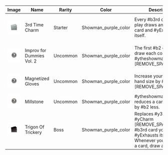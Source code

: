 | Image | Name | Rarity | Color | Description | Flavor |
| ----- | ---- | ------ | ----- | ----------- | ------ |
| ![](relics/theShowman-ThirdTimeCharm.png) | 3rd Time Charm | Starter | Showman_purple_color | Every #b3rd card you play draws an additional card and #yExhausts itself. | 33% of the time, it works, every time. |
| ![](relics/theShowman-ImprovRelic.png) | Improv for Dummies Vol. 2 | Uncommon | Showman_purple_color | The first #b2 cards you draw each combat #ytheshowman:Improvise [REMOVE_SPACE]. | The entire book is improvised by its author. |
| ![](relics/theShowman-MagnetizedGloves.png) | Magnetized Gloves | Uncommon | Showman_purple_color | Increase your maximum hand size by #b3 [REMOVE_SPACE]. | Lets you hold on to more cards. |
| ![](relics/theShowman-Millstone.png) | Millstone | Uncommon | Showman_purple_color | #ytheshowman:Stacked reduces a card's effect by #b2 less. | For milling your cards |
| ![](relics/theShowman-TrigonOfTrickery.png) | Trigon Of Trickery | Boss | Showman_purple_color | Replaces #y3rd #yTime #yCharm [REMOVE_SPACE]. Every #b3rd card you play #yExhausts itself. Whenever you #yExhaust a card, draw a card. | Tricks to trick even the trickiest of tricksters. |
